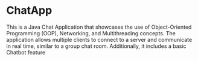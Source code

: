 # ChatApp
This is a Java Chat Application that showcases the use of Object-Oriented Programming (OOP), Networking, and Multithreading concepts. The application allows multiple clients to connect to a server and communicate in real time, similar to a group chat room. Additionally, it includes a basic Chatbot feature
